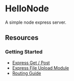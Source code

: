 # HelloNode
A simple node express server.

## Resources

### Getting Started
- [Express Get / Post](https://scotch.io/tutorials/use-expressjs-to-get-url-and-post-parameters)
- [Express File Upload Module](https://www.npmjs.com/package/express-fileupload)
- [Routing Guide](http://expressjs.com/en/guide/routing.html)